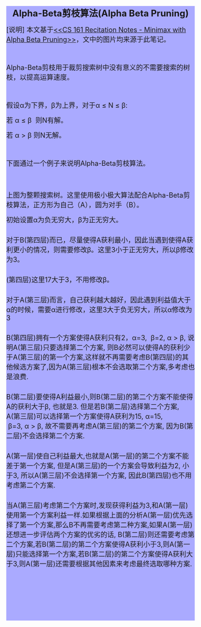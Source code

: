 <div style="background-color:#AAAAFF;">
<p style="text-align:center;"><strong><span style="font-size:24px;">Alpha-Beta剪枝算法(Alpha Beta Pruning)</span></strong></p>
<p style="text-align:left;"><span style="font-size:18px;">[说明] 本文基于<a href="http://cs.ucla.edu/~rosen/161/notes/alphabeta.html" rel="nofollow" target="_blank">&lt;&lt;CS 161 Recitation Notes - Minimax with Alpha Beta Pruning&gt;&gt;</a>，文中的图片均来源于此笔记。</span></p>
<p style="text-align:left;"><span style="font-size:18px;"><br></span></p>
<p style="text-align:left;"><span style="font-size:18px;">Alpha-Beta剪枝用于裁剪搜索树中没有意义的不需要搜索的树枝，以提高运算速度。</span></p>
<p style="text-align:left;"><span style="font-size:18px;"><br></span></p>
<p style="text-align:left;"><span style="font-size:18px;">假设α为下界，β为上界，对于α ≤ N ≤ β:</span></p>
<p style="text-align:left;"><span style="font-size:18px;">若 α ≤ β &nbsp;则N有解。</span></p>
<p style="text-align:left;"><span style="font-size:18px;">若 α &gt; β 则N无解。</span></p>
<p style="text-align:left;"><span style="font-size:18px;"><br></span></p>
<p style="text-align:left;"><span style="font-size:18px;">下面通过一个例子来说明Alpha-Beta剪枝算法。</span></p>
<p style="text-align:left;"><br></p>
<p style="text-align:left;"><span style="font-size:18px;"><img src="http://img.my.csdn.net/uploads/201404/04/1396586704_8178.gif" alt=""><br></span></p>
<p style="text-align:left;"><span style="font-size:18px;background-color:rgb(170,170,255);">上图为整颗搜索树。这里使用极小极大算法配合Alpha-Beta剪枝算法，正方形为自己（A），圆为对手（B）。</span><br></p>
<p style="text-align:left;"><span style="font-size:18px;background-color:rgb(170,170,255);">初始设置<span style="font-size:18px;background-color:rgb(170,170,255);">α为负无穷大，</span>β为正无穷大。</span></p>
<p style="text-align:left;"><span style="font-size:18px;background-color:rgb(170,170,255);"><img src="http://img.my.csdn.net/uploads/201404/04/1396588299_8653.gif" alt=""><br></span></p>
<p style="text-align:left;"><span style="font-size:18px;">对于B</span><span style="font-size:18px;">(第四层)</span><span style="font-size:18px;">而已，尽量使得A获利最小，因此当遇到使得A获利更小的情况，则需要修改</span><span style="font-size:18px;">β。这里3小于正无穷大，所以β修改为3。</span></p>
<p style="text-align:left;"><span style="font-size:18px;"><span style="font-size:18px;"></span></span></p>
<p style="text-align:left;"><span style="font-size:18px;background-color:rgb(170,170,255);"><img src="http://img.my.csdn.net/uploads/201404/04/1396587190_1464.gif" alt=""><br></span></p>
<p style="text-align:left;"><span style="font-size:18px;background-color:rgb(170,170,255);">(第四层)这里17大于3，不用修改<span style="font-size:18px;background-color:rgb(170,170,255);">β。</span></span></p>
<p style="text-align:left;"><span style="font-size:18px;background-color:rgb(170,170,255);"><img src="http://img.my.csdn.net/uploads/201404/04/1396588823_7249.gif" alt=""><br></span></p>
<p style="text-align:left;"><span style="font-size:18px;background-color:rgb(170,170,255);">对于A</span><span style="font-size:18px;">(第三层)</span><span style="font-size:18px;">而言，自己获利越大越好，因此遇到利益值大于</span><span style="font-size:18px;">α的时候，需要α进行修改，这里3大于负无穷大，所以α修改为3</span></p>
<p style="text-align:left;"><span style="font-size:18px;"><span style="font-size:18px;background-color:rgb(170,170,255);"></span></span></p>
<p style="text-align:left;"><span style="font-size:18px;background-color:rgb(170,170,255);"><span style="font-size:18px;background-color:rgb(170,170,255);"><span style="font-size:18px;background-color:rgb(170,170,255);"><img src="http://img.my.csdn.net/uploads/201404/04/1396589203_8461.gif" alt=""><br></span></span></span></p>
<p style="text-align:left;"><span style="font-size:18px;background-color:rgb(170,170,255);"><span style="font-size:18px;background-color:rgb(170,170,255);"><span style="font-size:18px;background-color:rgb(170,170,255);">B</span></span></span><span style="font-size:18px;">(第四层)</span><span style="font-size:18px;">拥有一个方案使得A获利只有2，</span><span style="font-size:18px;">α=3,
 &nbsp;β=2,&nbsp;α&nbsp;&gt;&nbsp;β, 说明A(第三层)只要选择第二个方案, 则B必然可以使得A的获利少于A(第三层)的第一个方案,这样就不再需要考虑B(第四层)的其他候选方案了,因为A(第三层)根本不会选取第二个方案,多考虑也是浪费.</span></p>
<p style="text-align:left;"><span style="font-size:18px;"><img src="http://img.my.csdn.net/uploads/201404/04/1396590059_1975.gif" alt=""><br></span></p>
<p style="text-align:left;"><span style="font-size:18px;">B(第二层)要使得A利益最小,则B<span style="font-size:18px;background-color:rgb(170,170,255);">(第二层)</span>的第二个方案不能使得A的获利大于<span style="font-size:18px;background-color:rgb(170,170,255);">β, 也就是3. 但是若B<span style="font-size:18px;background-color:rgb(170,170,255);">(第二层)</span>选择第二个方案,
 A<span style="font-size:18px;background-color:rgb(170,170,255);">(第三层)</span>可以选择第一个方案使得A获利为15,&nbsp;<span style="font-size:18px;background-color:rgb(170,170,255);">α=15, &nbsp;</span><span style="font-size:18px;background-color:rgb(170,170,255);">β=3,&nbsp;</span><span style="font-size:18px;background-color:rgb(170,170,255);">α&nbsp;</span><span style="font-size:18px;background-color:rgb(170,170,255);">&gt;&nbsp;</span><span style="font-size:18px;background-color:rgb(170,170,255);">β,
 故不需要再考虑A<span style="font-size:18px;background-color:rgb(170,170,255);">(第三层)</span>的第二个方案, 因为B<span style="font-size:18px;background-color:rgb(170,170,255);">(第二层)</span>不会选择第二个方案.</span></span></span></p>
<p style="text-align:left;"><img src="http://img.my.csdn.net/uploads/201404/04/1396590632_4111.gif" alt=""></p>
<p style="text-align:left;"><span style="font-size:18px;background-color:rgb(170,170,255);"><span style="font-size:18px;background-color:rgb(170,170,255);"><span style="font-size:18px;background-color:rgb(170,170,255);"><span style="font-size:18px;background-color:rgb(170,170,255);"><span style="font-size:18px;background-color:rgb(170,170,255);"><span style="font-size:18px;background-color:rgb(170,170,255);"><span style="font-size:18px;background-color:rgb(170,170,255);">A(第一层)使自己利益最大,也就是A(第一层)的第二个方案不能差于第一个方案,
 但是A(第三层)的一个方案会导致利益为2, 小于3, 所以A(第三层)不会选择第一个方案, 因此B(第四层)也不用考虑第二个方案.</span></span></span></span></span></span></span></p>
<p style="text-align:left;"><span style="font-size:18px;background-color:rgb(170,170,255);"><span style="font-size:18px;background-color:rgb(170,170,255);"><span style="font-size:18px;background-color:rgb(170,170,255);"><span style="font-size:18px;background-color:rgb(170,170,255);"><span style="font-size:18px;background-color:rgb(170,170,255);"><span style="font-size:18px;background-color:rgb(170,170,255);"><span style="font-size:18px;background-color:rgb(170,170,255);"><img src="http://img.my.csdn.net/uploads/201404/04/1396591056_5166.gif" alt=""><br></span></span></span></span></span></span></span></p>
<p style="text-align:left;"><span style="font-size:18px;background-color:rgb(170,170,255);"><span style="font-size:18px;background-color:rgb(170,170,255);"><span style="font-size:18px;background-color:rgb(170,170,255);"><span style="font-size:18px;background-color:rgb(170,170,255);"><span style="font-size:18px;background-color:rgb(170,170,255);"><span style="font-size:18px;background-color:rgb(170,170,255);"><span style="font-size:18px;background-color:rgb(170,170,255);">当A(第三层)考虑第二个方案时,发现获得利益为3,和A(第一层)使用第一个方案利益一样.如果根据上面的分析A<span style="font-size:18px;background-color:rgb(170,170,255);">(第一层)优先</span>选择了第一个方案,那么B不再需要考虑第二种方案,如果A<span style="font-size:18px;background-color:rgb(170,170,255);">(第一层)</span>还想进一步评估两个方案的优劣的话,
 B<span style="font-size:18px;background-color:rgb(170,170,255);">(第二层)</span>则还需要考虑第二个方案,若B<span style="font-size:18px;background-color:rgb(170,170,255);">(第二层)</span>的第二个方案使得A获利小于3,则A<span style="font-size:18px;background-color:rgb(170,170,255);">(第一层)</span>只能选择第一个方案,若B<span style="font-size:18px;background-color:rgb(170,170,255);">(第二层)</span>的第二个方案使得A获利大于3,则A<span style="font-size:18px;background-color:rgb(170,170,255);">(第一层)</span>还需要根据其他因素来考虑最终选取哪种方案.</span></span></span></span></span></span></span></p>
<p style="text-align:left;"><span style="font-size:18px;background-color:rgb(170,170,255);"><span style="font-size:18px;background-color:rgb(170,170,255);"><span style="font-size:18px;background-color:rgb(170,170,255);"><br></span></span></span></p>
<p style="text-align:left;"><span style="font-size:18px;background-color:rgb(170,170,255);"><span style="font-size:18px;background-color:rgb(170,170,255);"><span style="font-size:18px;background-color:rgb(170,170,255);"><br></span></span></span></p>
<p style="text-align:left;"><span style="font-size:18px;background-color:rgb(170,170,255);"><br></span></p>
<p style="text-align:left;"><span style="font-size:18px;background-color:rgb(170,170,255);"><br></span></p>
</div>